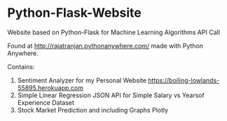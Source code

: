 # Python-Flask-Website
Website based on Python-Flask for Machine Learning Algorithms API Call

Found at http://rajatranjan.pythonanywhere.com/ made with Python Anywhere.

Contains:
1. Sentiment Analyzer for my Personal Website https://boiling-lowlands-55895.herokuapp.com
2. Simple Linear Regression JSON API for Simple Salary vs Yearsof Experience Dataset
3. Stock Market Prediction and including Graphs Plotly
